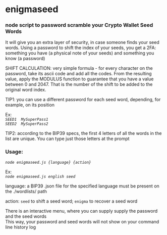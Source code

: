 # enigmaseed
### node script to password scramble your Crypto Wallet Seed Words

It will give you an extra layer of security, in case someone finds your seed words.
Using a password to shift the index of your seeds, you get a 2FA: something you have (a physical note of your seeds) and something you know (a password)

SHIFT CALCULATION: very simple formula - for every character on the password, take its ascii code and add all the codes. From the resulting value, apply 
the MODULUS function to guarantee that you have a value between 0 and 2047. That is the number of the shift to be added to the original word index.

TIP1: you can use a different password for each seed word, depending, for example, on its position

Ex: <br>
*`SEED1  MySuperPass1`*<br>
*`SEED2  MySuperPass2`*

TIP2: according to the BIP39 specs, the first 4 letters of all the words in the list are unique. You can type just those letters at the prompt   


### Usage:<br>
*`node enigmaseed.js {language} {action}`*

Ex: <br>
*`node enigmaseed.js english seed`*

language: a BIP39 .json file for the specified language must be present on the ./wordlists/ path

action: `seed` to shift a seed word; `enigma` to recover a seed word
        
There is an interactive menu, where you can supply supply the password and the seed words<br>
This way, your password and seed words will not show on your command line history log

